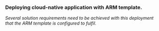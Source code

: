 ### Deploying cloud-native application with ARM template. 
_Several solution requirements need to be achieved with this deployment that the ARM template is configured to fulfil._
